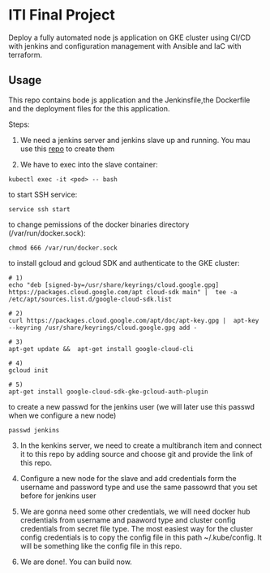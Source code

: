 # ITI Final Project

Deploy a fully automated node js application on GKE cluster using CI/CD with jenkins and configuration management with Ansible and IaC with terraform.


## Usage
This repo contains bode js application and the Jenkinsfile,the Dockerfile and the deployment files for the this application. 

Steps:

1) We need a jenkins server and jenkins slave up and running. You mau use this [repo](https://github.com/amr-elzahar/Final-Project-Infra-Code) to create them


2) We have to exec into the slave container:

```
kubectl exec -it <pod> -- bash
```

to start SSH service:

```
service ssh start
```


to change pemissions of the docker binaries directory (/var/run/docker.sock):

```
chmod 666 /var/run/docker.sock
```


to install gcloud and gcloud SDK and authenticate to the GKE cluster:

```
# 1)
echo "deb [signed-by=/usr/share/keyrings/cloud.google.gpg] https://packages.cloud.google.com/apt cloud-sdk main" |  tee -a /etc/apt/sources.list.d/google-cloud-sdk.list

# 2)
curl https://packages.cloud.google.com/apt/doc/apt-key.gpg |  apt-key --keyring /usr/share/keyrings/cloud.google.gpg add -

# 3)
apt-get update &&  apt-get install google-cloud-cli

# 4)
gcloud init

# 5)
apt-get install google-cloud-sdk-gke-gcloud-auth-plugin

```

to create a new passwd for the jenkins user (we will later use this passwd when we configure a new node)

```
passwd jenkins
```

3) In the kenkins server, we need to create a multibranch item and connect it to this repo by adding source and choose git and provide the link of this repo.

4) Configure a new node for the slave and add credentials form the username and password type and use the same passowrd that you set before for jenkins user

5) We are gonna need some other credentials, we will need docker hub credentials from username and paaword type and cluster config credentials from secret file type. The most easiest way for the cluster config credentials is to copy the config file in this path ~/.kube/config. It will be something like the config file in this repo.

6) We are done!. You can build now.
